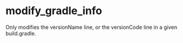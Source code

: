 # modify_gradle_info
Only modifies the versionName line, or the versionCode line in a given build.gradle.
